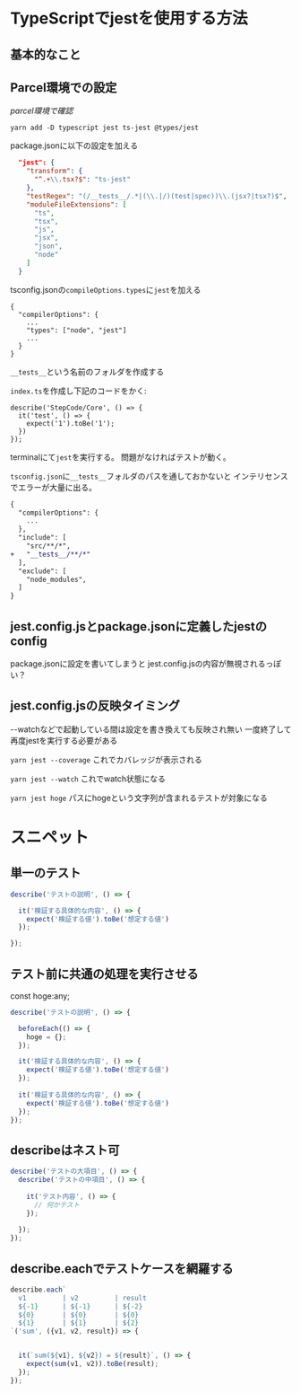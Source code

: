 # TypeScriptでjestを使用する方法

## 基本的なこと



## Parcel環境での設定

*parcel環境で確認*

```shell
yarn add -D typescript jest ts-jest @types/jest
```

package.jsonに以下の設定を加える
```json:package.json
  "jest": {
    "transform": {
      "^.+\\.tsx?$": "ts-jest"
    },
    "testRegex": "(/__tests__/.*|(\\.|/)(test|spec))\\.(jsx?|tsx?)$",
    "moduleFileExtensions": [
      "ts",
      "tsx",
      "js",
      "jsx",
      "json",
      "node"
    ]
  }
```

tsconfig.jsonの`compileOptions.types`に`jest`を加える
```
{
  "compilerOptions": {
    ...
    "types": ["node", "jest"]
    ...
  }
}
```

`__tests__`という名前のフォルダを作成する

`index.ts`を作成し下記のコードをかく:

```
describe('StepCode/Core', () => {
  it('test', () => {
    expect('1').toBe('1');
  })
});
```

terminalにて`jest`を実行する。
問題がなければテストが動く。


`tsconfig.json`に`__tests__`フォルダのパスを通しておかないと
インテリセンスでエラーが大量に出る。

```diff
{
  "compilerOptions": {
    ...
  },
  "include": [
    "src/**/*",
+   "__tests__/**/*"
  ],
  "exclude": [
    "node_modules",
  ]
}
```

## jest.config.jsとpackage.jsonに定義したjestのconfig
package.jsonに設定を書いてしまうと
jest.config.jsの内容が無視されるっぽい？

## jest.config.jsの反映タイミング
--watchなどで起動している間は設定を書き換えても反映され無い
一度終了して再度jestを実行する必要がある


`yarn jest --coverage`
これでカバレッジが表示される

`yarn jest --watch`
これでwatch状態になる

`yarn jest hoge`
パスにhogeという文字列が含まれるテストが対象になる

# スニペット

## 単一のテスト
```ts
describe('テストの説明', () => {

  it('検証する具体的な内容', () => {
    expect('検証する値').toBe('想定する値')
  });

});
```

## テスト前に共通の処理を実行させる
const hoge:any;

```ts
describe('テストの説明', () => {

  beforeEach(() => {
    hoge = {};
  });

  it('検証する具体的な内容', () => {
    expect('検証する値').toBe('想定する値')
  });
  
  it('検証する具体的な内容', () => {
    expect('検証する値').toBe('想定する値')
  });
});
```

## describeはネスト可

```ts
describe('テストの大項目', () => {
  describe('テストの中項目', () => {
  
    it('テスト内容', () => {
      // 何かテスト
    });
  
  });
});
```

## describe.eachでテストケースを網羅する

```ts
describe.each`
  v1         | v2         | result
  ${-1}      | ${-1}      | ${-2}
  ${0}       | ${0}       | ${0}
  ${1}       | ${1}       | ${2}
`('sum', ({v1, v2, result}) => {


  it(`sum(${v1}, ${v2}) = ${result}`, () => {
    expect(sum(v1, v2)).toBe(result);
  });
});
```
